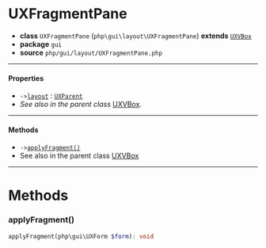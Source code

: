# UXFragmentPane

- **class** `UXFragmentPane` (`php\gui\layout\UXFragmentPane`) **extends** [`UXVBox`](https://github.com/jphp-group/jphp-gui-ext/blob/master/jphp-gui-ext/api-docs/classes/php/gui/layout/UXVBox.md)
- **package** `gui`
- **source** `php/gui/layout/UXFragmentPane.php`

---

#### Properties

- `->`[`layout`](#prop-layout) : [`UXParent`](https://github.com/jphp-group/jphp-gui-ext/blob/master/jphp-gui-ext/api-docs/classes/php/gui/UXParent.md)
- *See also in the parent class* [UXVBox](https://github.com/jphp-group/jphp-gui-ext/blob/master/jphp-gui-ext/api-docs/classes/php/gui/layout/UXVBox.md).

---

#### Methods

- `->`[`applyFragment()`](#method-applyfragment)
- See also in the parent class [UXVBox](https://github.com/jphp-group/jphp-gui-ext/blob/master/jphp-gui-ext/api-docs/classes/php/gui/layout/UXVBox.md)

---
# Methods

<a name="method-applyfragment"></a>

### applyFragment()
```php
applyFragment(php\gui\UXForm $form): void
```
